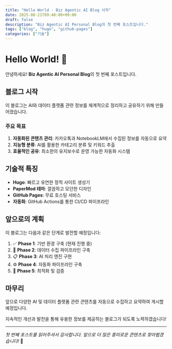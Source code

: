 ```yaml
---
title: "Hello World - Biz Agentic AI Blog 시작"
date: 2025-08-21T09:48:00+09:00
draft: false
description: "Biz Agentic AI Personal Blog의 첫 번째 포스트입니다."
tags: ["blog", "hugo", "github-pages"]
categories: ["기술"]
---
```


# Hello World! 🚀

안녕하세요! **Biz Agentic AI Personal Blog**의 첫 번째 포스트입니다.

## 블로그 시작

이 블로그는 AI와 데이터 플랫폼 관련 정보를 체계적으로 정리하고 공유하기 위해 만들어졌습니다. 

### 주요 목표

1. **자동화된 콘텐츠 관리**: 카카오톡과 NotebookLM에서 수집된 정보를 자동으로 요약
2. **지능형 분류**: AI를 활용한 카테고리 분류 및 키워드 추출
3. **효율적인 공유**: 최소한의 유지보수로 운영 가능한 자동화 시스템

## 기술적 특징

- **Hugo**: 빠르고 유연한 정적 사이트 생성기
- **PaperMod 테마**: 깔끔하고 모던한 디자인
- **GitHub Pages**: 무료 호스팅 서비스
- **자동화**: GitHub Actions를 통한 CI/CD 파이프라인

## 앞으로의 계획

이 블로그는 다음과 같은 단계로 발전할 예정입니다:

1. ✅ **Phase 1**: 기반 환경 구축 (현재 진행 중)
2. 🔄 **Phase 2**: 데이터 수집 파이프라인 구축
3. 📋 **Phase 3**: AI 처리 엔진 구현
4. ⚙️ **Phase 4**: 자동화 파이프라인 구축
5. 🎯 **Phase 5**: 최적화 및 검증

## 마무리

앞으로 다양한 AI 및 데이터 플랫폼 관련 콘텐츠를 자동으로 수집하고 요약하여 게시할 예정입니다. 

지속적인 개선과 발전을 통해 유용한 정보를 제공하는 블로그가 되도록 노력하겠습니다!

---

*첫 번째 포스트를 읽어주셔서 감사합니다. 앞으로 더 많은 흥미로운 콘텐츠로 찾아뵙겠습니다!* 🎉
